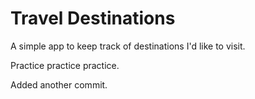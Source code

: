 # Travel Destinations

A simple app to keep track of destinations I'd like to visit.

Practice practice practice.

Added another commit.
